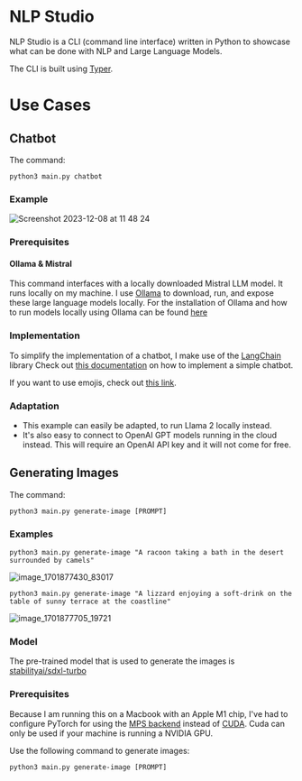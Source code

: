 # NLP Studio

NLP Studio is a CLI (command line interface) written in Python to showcase what can be done with NLP and Large Language Models.

The CLI is built using [Typer](https://typer.tiangolo.com/).


# Use Cases

## Chatbot

The command:
```
python3 main.py chatbot
```
### Example

![Screenshot 2023-12-08 at 11 48 24](https://github.com/nille85/nlp-studio/assets/10157390/156bfaed-fe7d-45b9-a146-924542221d0b)

### Prerequisites

#### Ollama & Mistral
This command interfaces with a locally downloaded Mistral LLM model. It runs locally on my machine. I use [Ollama](https://ollama.ai/) to download, run, and expose these large language models locally.
For the installation of Ollama and how to run models locally using Ollama can be found [here](https://github.com/jmorganca/ollama)


### Implementation
To simplify the implementation of a chatbot, I make use of the [LangChain](https://python.langchain.com/docs/get_started/introduction) library
Check out [this documentation](https://python.langchain.com/docs/use_cases/chatbots) on how to implement a simple chatbot.

If you want to use emojis, check out [this link](https://www.webfx.com/tools/emoji-cheat-sheet/).

### Adaptation

- This example can easily be adapted, to run Llama 2 locally instead.
- It's also easy to connect to OpenAI GPT models running in the cloud instead. This will require an OpenAI API key and it will not come for free.

## Generating Images

The command:

```
python3 main.py generate-image [PROMPT]
```
### Examples
```
python3 main.py generate-image "A racoon taking a bath in the desert surrounded by camels"
```
![image_1701877430_83017](https://github.com/nille85/nlp-studio/assets/10157390/6d8c5f9e-0cdb-479e-90ac-64d218719022)

```
python3 main.py generate-image "A lizzard enjoying a soft-drink on the table of sunny terrace at the coastline"
```
![image_1701877705_19721](https://github.com/nille85/nlp-studio/assets/10157390/be5301fb-64ed-4b64-a55e-c4ac992200ba)

### Model
The pre-trained model that is used to generate the images is [stabilityai/sdxl-turbo](https://huggingface.co/stabilityai/sdxl-turbo)

### Prerequisites

Because I am running this on a Macbook with an Apple M1 chip, I've had to configure PyTorch for using the [MPS backend](https://pytorch.org/docs/stable/notes/mps.html) instead of [CUDA](https://en.wikipedia.org/wiki/CUDA). Cuda can only be used if your machine is running a NVIDIA GPU.  

Use the following command to generate images:

```
python3 main.py generate-image [PROMPT]
```





